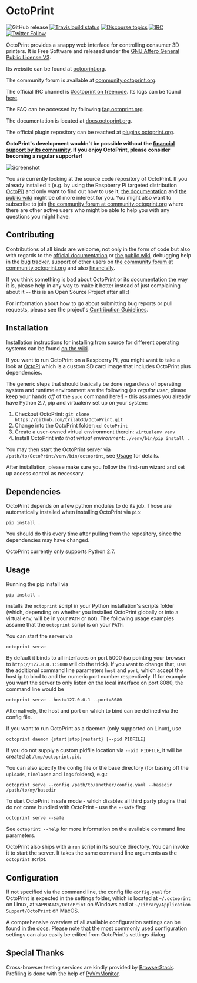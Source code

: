 #  OctoPrint


![GitHub release](https://img.shields.io/github/release/foosel/OctoPrint.svg?colorB=brightgreen)
[![Travis build status](https://img.shields.io/travis/foosel/OctoPrint.svg)](https://travis-ci.org/foosel/OctoPrint)
[![Discourse topics](https://img.shields.io/discourse/https/community.octoprint.org/users.svg)](https://community.octoprint.org)
[![IRC](https://img.shields.io/badge/chat-on%20irc-brightgreen.svg)](https://chat.octoprint.org)
[![Twitter Follow](https://img.shields.io/twitter/follow/OctoPrint3d.svg?style=social&label=Follow)](https://twitter.com/OctoPrint3d)


OctoPrint provides a snappy web interface for controlling consumer 3D printers. It is Free Software
and released under the [GNU Affero General Public License V3](http://www.gnu.org/licenses/agpl.html).

Its website can be found at [octoprint.org](https://octoprint.org/?utm_source=github&utm_medium=readme).

The community forum is available at [community.octoprint.org](https://community.octoprint.org/?utm_source=github&utm_medium=readme).

The official IRC channel is [#octoprint on freenode](https://chat.octoprint.org). Its logs can be found [here](https://freenode.logbot.info/octoprint).

The FAQ can be accessed by following [faq.octoprint.org](https://faq.octoprint.org/?utm_source=github&utm_medium=readme).

The documentation is located at [docs.octoprint.org](http://docs.octoprint.org).

The official plugin repository can be reached at [plugins.octoprint.org](https://plugins.octoprint.org/?utm_source=github&utm_medium=readme).

**OctoPrint's development wouldn't be possible without the [financial support by its community](https://octoprint.org/support-octoprint/?utm_source=github&utm_medium=readme).
If you enjoy OctoPrint, please consider becoming a regular supporter!**

![Screenshot](http://i.imgur.com/dF3noFp.png)

You are currently looking at the source code repository of OctoPrint. If you already installed it
(e.g. by using the Raspberry Pi targeted distribution [OctoPi](https://github.com/guysoft/OctoPi)) and only
want to find out how to use it, [the documentation](http://docs.octoprint.org/) and [the public wiki](https://github.com/foosel/OctoPrint/wiki)
might be of more interest for you. You might also want to subscribe to join 
[the community forum at community.octoprint.org](https://community.octoprint.org) where there are other active users who might be
able to help you with any questions you might have.

## Contributing

Contributions of all kinds are welcome, not only in the form of code but also with regards to the
[official documentation](http://docs.octoprint.org/) or [the public wiki](https://github.com/foosel/OctoPrint/wiki), debugging help
in the [bug tracker](https://github.com/foosel/OctoPrint/issues), support of other users on 
[the community forum at community.octoprint.org](https://community.octoprint.org)
and also [financially](https://octoprint.org/support-octoprint/?utm_source=github&utm_medium=readme).

If you think something is bad about OctoPrint or its documentation the way it is, please help
in any way to make it better instead of just complaining about it -- this is an Open Source Project
after all :)

For information about how to go about submitting bug reports or pull requests, please see the project's
[Contribution Guidelines](https://github.com/foosel/OctoPrint/blob/master/CONTRIBUTING.md).

## Installation

Installation instructions for installing from source for different operating
systems can be found [on the wiki](https://github.com/foosel/OctoPrint/wiki#assorted-guides).

If you want to run OctoPrint on a Raspberry Pi, you might want to take a look at [OctoPi](https://github.com/guysoft/OctoPi)
which is a custom SD card image that includes OctoPrint plus dependencies.

The generic steps that should basically be done regardless of operating system
and runtime environment are the following (as *regular
user*, please keep your hands *off* of the `sudo` command here!) - this assumes
you already have Python 2.7, pip and virtualenv set up on your system:

1. Checkout OctoPrint: `git clone https://github.com/trilab3d/OctoPrint.git`
2. Change into the OctoPrint folder: `cd OctoPrint`
3. Create a user-owned virtual environment therein: `virtualenv venv`
4. Install OctoPrint *into that virtual environment*: `./venv/bin/pip install .`

You may then start the OctoPrint server via `/path/to/OctoPrint/venv/bin/octoprint`, see [Usage](#usage)
for details.

After installation, please make sure you follow the first-run wizard and set up
access control as necessary. 

## Dependencies

OctoPrint depends on a few python modules to do its job. Those are automatically installed when installing
OctoPrint via `pip`:

    pip install .

You should do this every time after pulling from the repository, since the dependencies may have changed.

OctoPrint currently only supports Python 2.7.

## Usage

Running the pip install via

    pip install .

installs the `octoprint` script in your Python installation's scripts folder
(which, depending on whether you installed OctoPrint globally or into a virtual env, will be in your `PATH` or not). The
following usage examples assume that the `octoprint` script is on your `PATH`.

You can start the server via

    octoprint serve

By default it binds to all interfaces on port 5000 (so pointing your browser to `http://127.0.0.1:5000`
will do the trick). If you want to change that, use the additional command line parameters `host` and `port`,
which accept the host ip to bind to and the numeric port number respectively. If for example you want the server
to only listen on the local interface on port 8080, the command line would be

    octoprint serve --host=127.0.0.1 --port=8080

Alternatively, the host and port on which to bind can be defined via the config file.

If you want to run OctoPrint as a daemon (only supported on Linux), use

    octoprint daemon {start|stop|restart} [--pid PIDFILE]

If you do not supply a custom pidfile location via `--pid PIDFILE`, it will be created at `/tmp/octoprint.pid`.

You can also specify the config file or the base directory (for basing off the `uploads`, `timelapse` and `logs` folders),
e.g.:

    octoprint serve --config /path/to/another/config.yaml --basedir /path/to/my/basedir

To start OctoPrint in safe mode - which disables all third party plugins that do not come bundled with OctoPrint - use
the ``--safe`` flag:

    octoprint serve --safe

See `octoprint --help` for more information on the available command line parameters.

OctoPrint also ships with a `run` script in its source directory. You can invoke it to start the server. It
takes the same command line arguments as the `octoprint` script.

## Configuration

If not specified via the command line, the config file `config.yaml` for OctoPrint is expected in the settings folder,
which is located at `~/.octoprint` on Linux, at `%APPDATA%/OctoPrint` on Windows and
at `~/Library/Application Support/OctoPrint` on MacOS.

A comprehensive overview of all available configuration settings can be found
[in the docs](http://docs.octoprint.org/en/master/configuration/config_yaml.html).
Please note that the most commonly used configuration settings can also easily
be edited from OctoPrint's settings dialog.

## Special Thanks

Cross-browser testing services are kindly provided by [BrowserStack](http://www.browserstack.com/).
Profiling is done with the help of [PyVmMonitor](http://www.pyvmmonitor.com).
